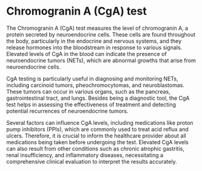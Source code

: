 <!--
source: GPT-4o
tags: tests proteins neuroendocrine
-->

# Chromogranin A (CgA) test

The Chromogranin A (CgA) test measures the level of chromogranin A, a protein secreted by neuroendocrine cells. These cells are found throughout the body, particularly in the endocrine and nervous systems, and they release hormones into the bloodstream in response to various signals. Elevated levels of CgA in the blood can indicate the presence of neuroendocrine tumors (NETs), which are abnormal growths that arise from neuroendocrine cells.

CgA testing is particularly useful in diagnosing and monitoring NETs, including carcinoid tumors, pheochromocytomas, and neuroblastomas. These tumors can occur in various organs, such as the pancreas, gastrointestinal tract, and lungs. Besides being a diagnostic tool, the CgA test helps in assessing the effectiveness of treatment and detecting potential recurrences of neuroendocrine tumors.

Several factors can influence CgA levels, including medications like proton pump inhibitors (PPIs), which are commonly used to treat acid reflux and ulcers. Therefore, it is crucial to inform the healthcare provider about all medications being taken before undergoing the test. Elevated CgA levels can also result from other conditions such as chronic atrophic gastritis, renal insufficiency, and inflammatory diseases, necessitating a comprehensive clinical evaluation to interpret the results accurately.
